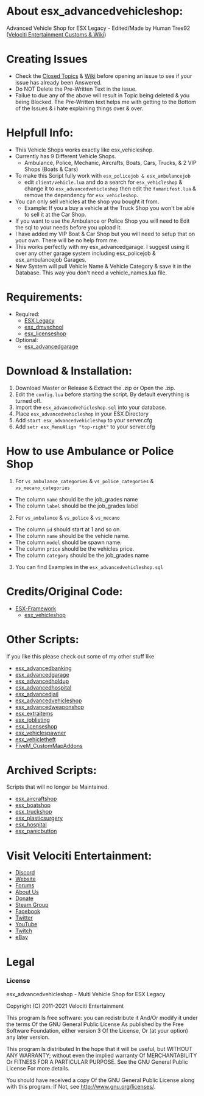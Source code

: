 # About esx_advancedvehicleshop:
Advanced Vehicle Shop for ESX Legacy - Edited/Made by Human Tree92 ([Velociti Entertainment Customs & Wiki]( http://www.velocitientertainment.com/customs/ ))

# Creating Issues
* Check the [Closed Topics]( https://github.com/HumanTree92/esx_advancedvehicleshop/issues?q=is%3Aissue+is%3Aclosed ) & [Wiki]( http://www.velocitientertainment.com/customs/ ) before opening an issue to see if your issue has already been Answered.
* Do NOT Delete the Pre-Written Text in the issue.
* Failue to due any of the above will result in Topic being deleted & you being Blocked. The Pre-Written text helps me with getting to the Bottom of the Issues & i hate explaining things over & over.

# Helpfull Info:
* This Vehicle Shops works exactly like esx_vehicleshop.
* Currently has 9 Different Vehicle Shops.
  * Ambulance, Police, Mechanic, Aircrafts, Boats, Cars, Trucks, & 2 VIP Shops (Boats & Cars)
* To make this Script fully work with `esx_policejob & esx_ambulancejob`
  * edit `client/vehicle.lua` and do a search for `esx_vehicleshop` & change it to `esx_advancedvehicleshop` then edit the `fxmanifest.lua` & remove the dependency for `esx_vehicleshop`.
* You can only sell vehicles at the shop you bought it from.
  * Example: If you a buy a vehicle at the Truck Shop you won't be able to sell it at the Car Shop.
* If you want to use the Ambulance or Police Shop you will need to Edit the sql to your needs before you upload it.
* I have added my VIP Boat & Car Shop but you will need to setup that on your own. There will be no help from me.
* This works perfectly with my esx_advancedgarage. I suggest using it over any other garage system including esx_policejob & esx_ambulancejob Garages.
* New System will pull Vehicle Name & Vehicle Category & save it in the Database. This way you don't need a vehicle_names.lua file.

# Requirements:
* Required:
  * [ESX Legacy]( https://github.com/esx-framework/esx-legacy )
  * [esx_dmvschool]( https://github.com/esx-framework/esx-legacy/tree/main/%5Besx_addons%5D/esx_dmvschool )
  * [esx_licenseshop]( https://github.com/HumanTree92/esx_licenseshop )
* Optional:
  * [esx_advancedgarage]( https://github.com/HumanTree92/esx_advancedgarage )

# Download & Installation:
1) Download Master or Release & Extract the .zip or Open the .zip.
2) Edit the `config.lua` before starting the script. By default everything is turned off.
3) Import the `esx_advancedvehicleshop.sql` into your database.
4) Place `esx_advancedvehicleshop` in your ESX Directory
5) Add `start esx_advancedvehicleshop` to your server.cfg
6) Add `setr esx_MenuAlign "top-right"` to your server.cfg

# How to use Ambulance or Police Shop
1) For `vs_ambulance_categories` & `vs_police_categories` & `vs_mecano_categories`
  * The column `name` should be the job_grades name
  * The column `label` should be the job_grades label
2) For `vs_ambulance` & `vs_police` & `vs_mecano`
  * The column `id` should start at 1 and so on.
  * The column `name` should be the vehicle name.
  * The column `model` should be spawn name.
  * The column `price` should be the vehicles price.
  * The column `category` should be the job_grades name
3) You can find Examples in the `esx_advancedvehicleshop.sql`

# Credits/Original Code:
* [ESX-Framework]( https://github.com/esx-framework )
  * [esx_vehicleshop]( https://github.com/esx-framework/esx-legacy/tree/main/%5Besx_addons%5D/esx_vehicleshop )

# Other Scripts:
If you like this please check out some of my other stuff like
* [esx_advancedbanking]( https://github.com/HumanTree92/esx_advancedbanking )
* [esx_advancedgarage]( https://github.com/HumanTree92/esx_advancedgarage )
* [esx_advancedholdup]( https://github.com/HumanTree92/esx_advancedholdup )
* [esx_advancedhospital]( https://github.com/HumanTree92/esx_advancedhospital )
* [esx_advancedjail]( https://github.com/HumanTree92/esx_advancedjail )
* [esx_advancedvehicleshop]( https://github.com/HumanTree92/esx_advancedvehicleshop )
* [esx_advancedweaponshop]( https://github.com/HumanTree92/esx_advancedweaponshop )
* [esx_extraitems]( https://github.com/HumanTree92/esx_extraitems )
* [esx_joblisting]( https://github.com/HumanTree92/esx_joblisting )
* [esx_licenseshop]( https://github.com/HumanTree92/esx_licenseshop )
* [esx_vehiclespawner]( https://github.com/HumanTree92/esx_vehiclespawner )
* [esx_vehicletheft]( https://github.com/HumanTree92/esx_vehicletheft )
* [FiveM_CustomMapAddons]( https://github.com/HumanTree92/FiveM_CustomMapAddons )

# Archived Scripts:
Scripts that will no longer be Maintained.
* [esx_aircraftshop]( https://github.com/HumanTree92/esx_aircraftshop )
* [esx_boatshop]( https://github.com/HumanTree92/esx_boatshop )
* [esx_truckshop]( https://github.com/HumanTree92/esx_truckshop )
* [esx_plasticsurgery]( https://github.com/HumanTree92/esx_plasticsurgery )
* [esx_hospital]( https://github.com/HumanTree92/esx_hospital )
* [esx_panicbutton]( https://github.com/HumanTree92/esx_panicbutton )

# Visit Velociti Entertainment:
* [Discord]( http://discord.velocitientertainment.com )
* [Website]( http://velocitientertainment.com/ )
* [Forums]( http://velocitientertainment.com/forum )
* [About Us]( http://velocitientertainment.com/pc-gaming/ )
* [Donate]( http://velocitientertainment.com/donations/ )
* [Steam Group]( http://steamcommunity.com/groups/velocitientertainment )
* [Facebook]( http://facebook.com/VelocitiEntertainment )
* [Twitter]( http://twitter.com/VelocitiEnt )
* [YouTube]( http://youtube.com/user/HumanTree92 )
* [Twitch]( http://twitch.tv/humantree92 )
* [eBay]( http://ebay.com/usr/humantree92 )

# Legal
### License
esx_advancedvehicleshop - Multi Vehicle Shop for ESX Legacy

Copyright (C) 2011-2021 Velociti Entertainment

This program Is free software: you can redistribute it And/Or modify it under the terms Of the GNU General Public License As published by the Free Software Foundation, either version 3 Of the License, Or (at your option) any later version.

This program Is distributed In the hope that it will be useful, but WITHOUT ANY WARRANTY; without even the implied warranty Of MERCHANTABILITY Or FITNESS FOR A PARTICULAR PURPOSE. See the GNU General Public License For more details.

You should have received a copy Of the GNU General Public License along with this program. If Not, see http://www.gnu.org/licenses/.
